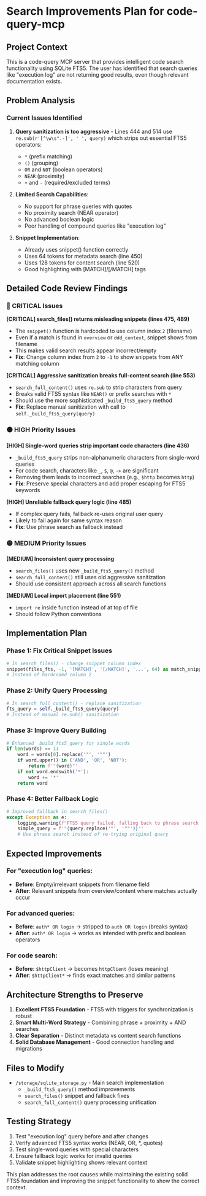 # Search Improvements Plan for code-query-mcp

## Project Context
This is a code-query MCP server that provides intelligent code search functionality using SQLite FTS5. The user has identified that search queries like "execution log" are not returning good results, even though relevant documentation exists.

## Problem Analysis

### Current Issues Identified
1. **Query sanitization is too aggressive** - Lines 444 and 514 use `re.sub(r'[^\w\s".-]', ' ', query)` which strips out essential FTS5 operators:
   - `*` (prefix matching)
   - `()` (grouping)
   - `OR` and `NOT` (boolean operators) 
   - `NEAR` (proximity)
   - `+` and `-` (required/excluded terms)

2. **Limited Search Capabilities**: 
   - No support for phrase queries with quotes
   - No proximity search (NEAR operator)
   - No advanced boolean logic
   - Poor handling of compound queries like "execution log"

3. **Snippet Implementation**: 
   - Already uses snippet() function correctly
   - Uses 64 tokens for metadata search (line 450)
   - Uses 128 tokens for content search (line 520)
   - Good highlighting with [MATCH]/[/MATCH] tags

## Detailed Code Review Findings

### 🔴 CRITICAL Issues

**[CRITICAL] search_files() returns misleading snippets (lines 475, 489)**
- The `snippet()` function is hardcoded to use column index `2` (filename)
- Even if a match is found in `overview` or `ddd_context`, snippet shows from filename
- This makes valid search results appear incorrect/empty
- **Fix**: Change column index from `2` to `-1` to show snippets from ANY matching column

**[CRITICAL] Aggressive sanitization breaks full-content search (line 553)**
- `search_full_content()` uses `re.sub` to strip characters from query
- Breaks valid FTS5 syntax like `NEAR()` or prefix searches with `*`
- Should use the more sophisticated `_build_fts5_query` method
- **Fix**: Replace manual sanitization with call to `self._build_fts5_query(query)`

### 🟠 HIGH Priority Issues

**[HIGH] Single-word queries strip important code characters (line 436)**
- `_build_fts5_query` strips non-alphanumeric characters from single-word queries
- For code search, characters like `_`, `$`, `@`, `->` are significant
- Removing them leads to incorrect searches (e.g., `$http` becomes `http`)
- **Fix**: Preserve special characters and add proper escaping for FTS5 keywords

**[HIGH] Unreliable fallback query logic (line 485)**
- If complex query fails, fallback re-uses original user query
- Likely to fail again for same syntax reason
- **Fix**: Use phrase search as fallback instead

### 🟡 MEDIUM Priority Issues

**[MEDIUM] Inconsistent query processing**
- `search_files()` uses new `_build_fts5_query()` method
- `search_full_content()` still uses old aggressive sanitization
- Should use consistent approach across all search functions

**[MEDIUM] Local import placement (line 551)**
- `import re` inside function instead of at top of file
- Should follow Python conventions

## Implementation Plan

### Phase 1: Fix Critical Snippet Issues
```python
# In search_files() - change snippet column index
snippet(files_fts, -1, '[MATCH]', '[/MATCH]', '...', 64) as match_snippet
# Instead of hardcoded column 2
```

### Phase 2: Unify Query Processing
```python
# In search_full_content() - replace sanitization
fts_query = self._build_fts5_query(query)
# Instead of manual re.sub() sanitization
```

### Phase 3: Improve Query Building
```python
# Enhanced _build_fts5_query for single words
if len(words) == 1:
    word = words[0].replace('"', '""')
    if word.upper() in ('AND', 'OR', 'NOT'):
        return f'"{word}"'
    if not word.endswith('*'):
        word += '*'
    return word
```

### Phase 4: Better Fallback Logic
```python
# Improved fallback in search_files()
except Exception as e:
    logging.warning(f"FTS5 query failed, falling back to phrase search: {e}")
    simple_query = f'"{query.replace('"', '""')}"'
    # Use phrase search instead of re-trying original query
```

## Expected Improvements

### For "execution log" queries:
- **Before**: Empty/irrelevant snippets from filename field
- **After**: Relevant snippets from overview/content where matches actually occur

### For advanced queries:
- **Before**: `auth* OR login` → stripped to `auth OR login` (breaks syntax)
- **After**: `auth* OR login` → works as intended with prefix and boolean operators

### For code search:
- **Before**: `$httpClient` → becomes `httpClient` (loses meaning)
- **After**: `$httpClient*` → finds exact matches and similar patterns

## Architecture Strengths to Preserve

1. **Excellent FTS5 Foundation** - FTS5 with triggers for synchronization is robust
2. **Smart Multi-Word Strategy** - Combining phrase + proximity + AND searches
3. **Clear Separation** - Distinct metadata vs content search functions
4. **Solid Database Management** - Good connection handling and migrations

## Files to Modify
- `/storage/sqlite_storage.py` - Main search implementation
  - `_build_fts5_query()` method improvements
  - `search_files()` snippet and fallback fixes
  - `search_full_content()` query processing unification

## Testing Strategy
1. Test "execution log" query before and after changes
2. Verify advanced FTS5 syntax works (NEAR, OR, *, quotes)
3. Test single-word queries with special characters
4. Ensure fallback logic works for invalid queries
5. Validate snippet highlighting shows relevant context

This plan addresses the root causes while maintaining the existing solid FTS5 foundation and improving the snippet functionality to show the correct context.